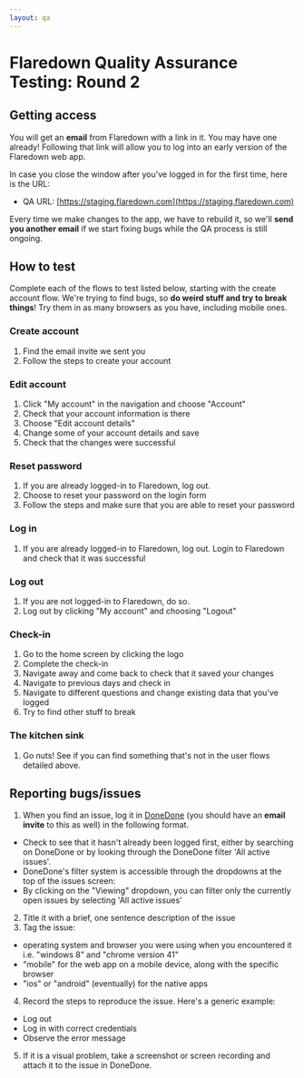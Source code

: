 ```yaml
---
layout: qa
---
```


# Flaredown Quality Assurance Testing: Round 2

## Getting access

You will get an **email** from Flaredown with a link in it. You may have one already! Following that link will allow you to log into an early version of the Flaredown web app.

In case you close the window after you've logged in for the first time, here is the URL:

- QA URL: [https://staging.flaredown.com](https://staging.flaredown.com)

Every time we make changes to the app, we have to rebuild it, so we'll **send you another email** if we start fixing bugs while the QA process is still ongoing.

## How to test

Complete each of the flows to test listed below, starting with the create account flow. We're trying to find bugs, so **do weird stuff and try to break things**! Try them in as many browsers as you have, including mobile ones.

### Create account

1. Find the email invite we sent you
2. Follow the steps to create your account

### Edit account

1. Click "My account" in the navigation and choose "Account"
2. Check that your account information is there
3. Choose "Edit account details"
4. Change some of your account details and save
5. Check that the changes were successful

### Reset password

1. If you are already logged-in to Flaredown, log out.
2. Choose to reset your password on the login form
3. Follow the steps and make sure that you are able to reset your password

### Log in

1. If you are already logged-in to Flaredown, log out.
Login to Flaredown and check that it was successful

### Log out

1. If you are not logged-in to Flaredown, do so.
2. Log out by clicking "My account" and choosing "Logout"

### Check-in

1. Go to the home screen by clicking the logo
2. Complete the check-in
3. Navigate away and come back to check that it saved your changes
4. Navigate to previous days and check in
5. Navigate to different questions and change existing data that you've logged
6. Try to find other stuff to break

### The kitchen sink

1. Go nuts! See if you can find something that's not in the user flows detailed above.

## Reporting bugs/issues

1. When you find an issue, log it in [DoneDone](https://fathom.mydonedone.com/IssueTracker) (you should have an **email invite** to this as well) in the following format. 
 - Check to see that it hasn't already been logged first, either by searching on DoneDone or by looking through the DoneDone filter 'All active issues'.
 - DoneDone's filter system is accessible through the dropdowns at the top of the issues screen:
 - By clicking on the "Viewing" dropdown, you can filter only the currently open issues by selecting 'All active issues'
2. Title it with a brief, one sentence description of the issue
3. Tag the issue:
 - operating system and browser you were using when you encountered it i.e. "windows 8" and "chrome version 41"
 - "mobile" for the web app on a mobile device, along with the specific browser
 - "ios" or "android" (eventually) for the native apps
4. Record the steps to reproduce the issue. Here's a generic example:
 - Log out
 - Log in with correct credentials
 - Observe the error message
5. If it is a visual problem, take a screenshot or screen recording and attach it to the issue in DoneDone.

